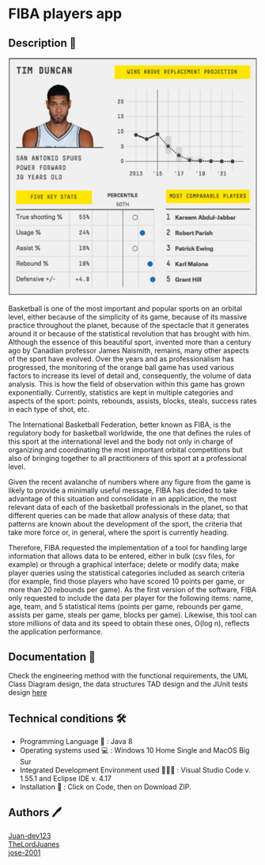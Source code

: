 # FIBA players app

## Description 🏀

<img src = "resources/gui-app.png" >

Basketball is one of the most important and popular sports on an orbital level, either because of the simplicity of its game, because of its massive practice throughout the planet, because of the spectacle that it generates around it or because of the statistical revolution that has brought with him. Although the essence of this beautiful sport, invented more than a century ago by Canadian professor James Naismith, remains, many other aspects of the sport have evolved. Over the years and as professionalism has progressed, the monitoring of the orange ball game has used various factors to increase its level of detail and, consequently, the volume of data analysis. This is how the field of observation within this game has grown exponentially. Currently, statistics are kept in multiple categories and aspects of the sport: points, rebounds, assists, blocks, steals, success rates in each type of shot, etc.

The International Basketball Federation, better known as FIBA, is the regulatory body for basketball worldwide, the one that defines the rules of this sport at the international level and the body not only in charge of organizing and coordinating the most important orbital competitions but also of bringing together to all practitioners of this sport at a professional level.

Given the recent avalanche of numbers where any figure from the game is likely to provide a minimally useful message, FIBA has decided to take advantage of this situation and consolidate in an application, the most relevant data of each of the basketball professionals in the planet, so that different queries can be made that allow analysis of these data; that patterns are known about the development of the sport, the criteria that take more force or, in general, where the sport is currently heading.

Therefore, FIBA requested the implementation of a tool for handling large information that allows data to be entered, either in bulk (csv files, for example) or through a graphical interface; delete or modify data; make player queries using the statistical categories included as search criteria (for example, find those players who have scored 10 points per game, or more than 20 rebounds per game). As the first version of the software, FIBA only requested to include the data per player for the following items: name, age, team, and 5 statistical items (points per game, rebounds per game, assists per game, steals per game, blocks per game). Likewise, this tool can store millions of data and its speed to obtain these ones, O(log n), reflects the application performance.

## Documentation 📃

Check the engineering method with the functional requirements, the UML Class Diagram design, the data structures TAD design and the JUnit tests design [here](docs)

## Technical conditions 🛠️

- Programming Language 💱 : Java 8
- Operating systems used 💻 : Windows 10 Home Single and MacOS Big Sur
- Integrated Development Environment used 👨🏻‍💻 : Visual Studio Code v. 1.55.1 and Eclipse IDE v. 4.17
- Installation 🔧 : Click on Code, then on Download ZIP.

## Authors 🖊️

[Juan-dev123](https://github.com/Juan-dev123)<br />
[TheLordJuanes](https://github.com/TheLordJuanes)<br />
[jose-2001](https://github.com/jose-2001)